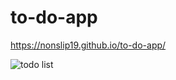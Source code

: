 # to-do-app
https://nonslip19.github.io/to-do-app/

![todo list](https://user-images.githubusercontent.com/88439875/150979978-3b262284-ffd3-4bdb-9947-118ea36b59e5.gif)
